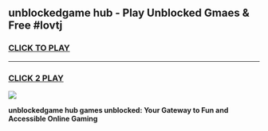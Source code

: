 
## unblockedgame hub - Play Unblocked Gmaes & Free #lovtj
<h3>
<a href="https://news.freeplayer.one?title=unblockedgame_hub&ref=03M">CLICK TO PLAY</a></h3>
<hr>

<h3>
<a href="https://news.freeplayer.one?title=unblockedgame_hub&ref=03M">CLICK 2 PLAY</a>
  
</h3>

<a href="https://news.freeplayer.one?title=unblockedgame_hub&ref=03M"><img src="https://clearcache.store/games.png"></a>


**unblockedgame hub games unblocked: Your Gateway to Fun and Accessible Online Gaming**
